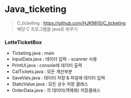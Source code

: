 # Java_ticketing  
> C_ticketing : https://github.com/HJK9810/C_ticketing  
> 해당 C 프로그램을 java로 바꾸기
  

### LotteTicketBox
* Ticketing.java : main  
* InputData.java : 데이터 입력 - scanner 사용  
* PrintUI.java : console에 데이터 출력  
* CalTickets.java : 모든 계산부분  
* SaveVals.java : 데이터 저장 & 파일에 데이터 입력  
* StaticValue.java : 모든 상수 저장 클래스  
* OrderData.java : 각 데이터(객체화) 저장클래스  
